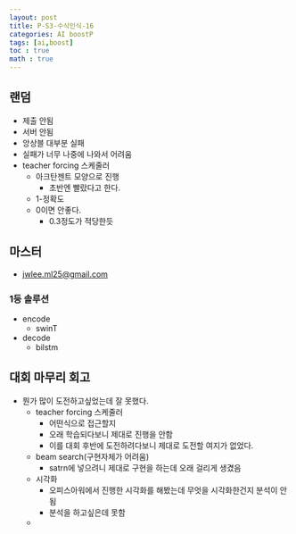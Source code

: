 ```yaml
---
layout: post
title: P-S3-수식인식-16
categories: AI boostP
tags: [ai,boost]
toc : true
math : true
---
```


## 랜덤
- 제출 안됨
- 서버 안됨
- 앙상블 대부분 실패
- 실패가 너무 나중에 나와서 어려움
- teacher forcing 스케줄러
  - 아크탄젠트 모양으로 진행
    - 초반엔 빨랐다고 한다.
  - 1-정확도
  - 0이면 안좋다.
    - 0.3정도가 적당한듯


## 마스터
- jwlee.ml25@gmail.com
### 1등 솔루션
- encode
  - swinT
- decode
  - bilstm




## 대회 마무리 회고
- 뭔가 많이 도전하고싶었는데 잘 못했다.
  - teacher forcing 스케줄러
    - 어떤식으로 접근할지
    - 오래 학습되다보니 제대로 진행을 안함
    - 이를 대회 후반에 도전하려다보니 제대로 도전할 여지가 없었다.
  - beam search(구현자체가 어려움)
    - satrn에 넣으려니 제대로 구현을 하는데 오래 걸리게 생겼음
  - 시각화
    - 오피스아워에서 진행한 시각화를 해봤는데 무엇을 시각화한건지 분석이 안됨
    - 분석을 하고싶은데 못함
  - 



